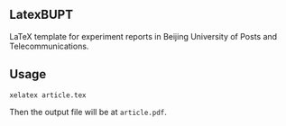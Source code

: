 ## LatexBUPT

LaTeX template for experiment reports in Beijing University of Posts and Telecommunications.

## Usage

    xelatex article.tex

Then the output file will be at `article.pdf`.
